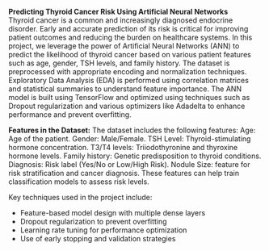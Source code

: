 **Predicting Thyroid Cancer Risk Using Artificial Neural Networks**<br>
Thyroid cancer is a common and increasingly diagnosed endocrine disorder. Early and accurate prediction of its risk is critical for improving patient outcomes and reducing the burden on healthcare systems. In this project, we leverage the power of Artificial Neural Networks (ANN) to predict the likelihood of thyroid cancer based on various patient features such as age, gender, TSH levels, and family history.
The dataset is preprocessed with appropriate encoding and normalization techniques. Exploratory Data Analysis (EDA) is performed using correlation matrices and statistical summaries to understand feature importance. The ANN model is built using TensorFlow and optimized using techniques such as Dropout regularization and various optimizers like Adadelta to enhance performance and prevent overfitting.

**Features in the Dataset:**
The dataset includes the following features:
Age: Age of the patient.
Gender: Male/Female.
TSH Level: Thyroid-stimulating hormone concentration.
T3/T4 levels: Triiodothyronine and thyroxine hormone levels.
Family history: Genetic predisposition to thyroid conditions.
Diagnosis: Risk label (Yes/No or Low/High Risk).
Nodule Size: feature for risk stratification and cancer diagnosis.
These features can help train classification models to assess risk levels.

Key techniques used in the project include:
- Feature-based model design with multiple dense layers  
- Dropout regularization to prevent overfitting  
- Learning rate tuning for performance optimization  
- Use of early stopping and validation strategies



